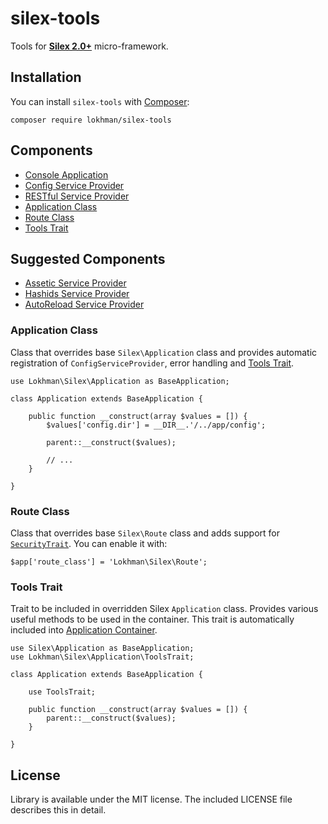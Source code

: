 # silex-tools
Tools for [**Silex 2.0+**](http://silex.sensiolabs.org/) micro-framework.

## <a name="installation"></a>Installation
You can install `silex-tools` with [Composer](http://getcomposer.org):

    composer require lokhman/silex-tools

## <a name="components"></a>Components
- [Console Application](https://github.com/lokhman/silex-console)
- [Config Service Provider](https://github.com/lokhman/silex-config)
- [RESTful Service Provider](https://github.com/lokhman/silex-restful)
- [Application Class](#application-class)
- [Route Class](#route-class)
- [Tools Trait](#tools-trait)

## <a name="suggested-components"></a>Suggested Components
- [Assetic Service Provider](https://github.com/lokhman/silex-assetic)
- [Hashids Service Provider](https://github.com/lokhman/silex-hashids)
- [AutoReload Service Provider](https://github.com/lokhman/silex-autoreload)

### <a name="application-class"></a>Application Class
Class that overrides base `Silex\Application` class and provides automatic registration of `ConfigServiceProvider`,
error handling and [Tools Trait](#tools-trait).

    use Lokhman\Silex\Application as BaseApplication;

    class Application extends BaseApplication {

        public function __construct(array $values = []) {
            $values['config.dir'] = __DIR__.'/../app/config';

            parent::__construct($values);

            // ...
        }

    }

### <a name="route-class"></a>Route Class
Class that overrides base `Silex\Route` class and adds support for
[`SecurityTrait`](http://silex.sensiolabs.org/doc/2.0/providers/security.html#traits). You can enable it with:

    $app['route_class'] = 'Lokhman\Silex\Route';

### <a name="tools-trait"></a>Tools Trait
Trait to be included in overridden Silex `Application` class. Provides various useful methods to be used in the
container. This trait is automatically included into [Application Container](#application-container).

    use Silex\Application as BaseApplication;
    use Lokhman\Silex\Application\ToolsTrait;

    class Application extends BaseApplication {

        use ToolsTrait;

        public function __construct(array $values = []) {
            parent::__construct($values);
        }

    }

## <a name="license"></a>License
Library is available under the MIT license. The included LICENSE file describes this in detail.
